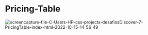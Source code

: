 # Pricing-Table

![screencapture-file-C-Users-HP-css-projects-desafiosDiscover-7-PricingTable-index-html-2022-10-15-14_56_49](https://user-images.githubusercontent.com/112633800/195992963-31b78e0f-ca9b-496a-84e3-b3e9a376b6e0.png)
